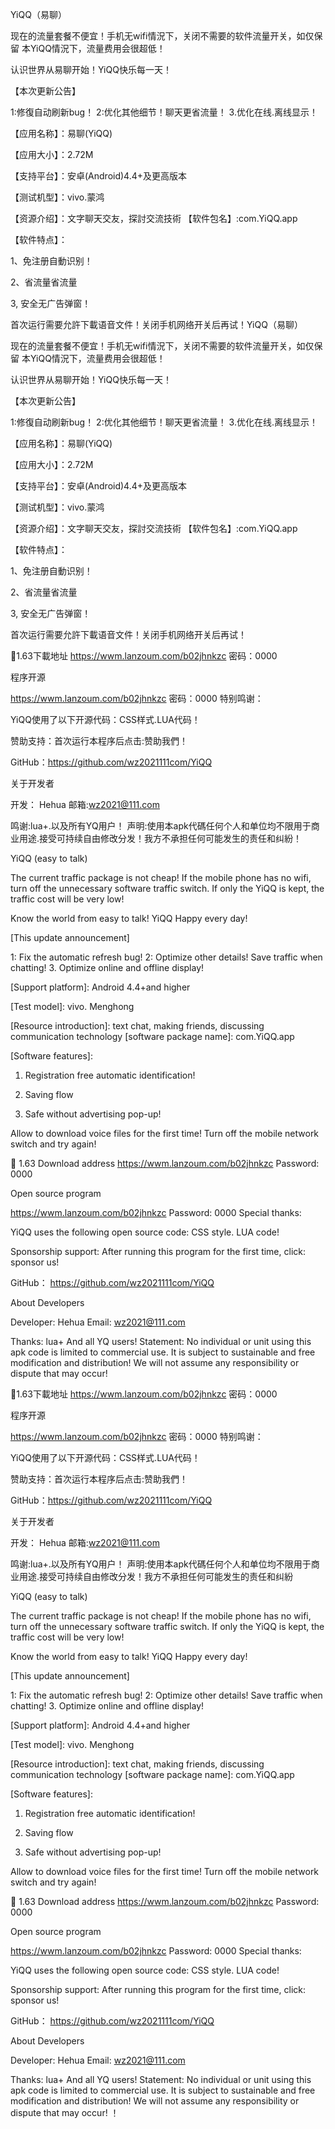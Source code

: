 YiQQ（易聊）

现在的流量套餐不便宜！手机无wifi情況下，关闭不需要的软件流量开关，如仅保留 本YiQQ情況下，流量费用会很超低！

认识世界从易聊开始！YiQQ快乐每一天！


【本次更新公告】

1:修復自动刷新bug！ 2:优化其他细节！聊天更省流量！ 3.优化在线.离线显示！


【应用名称】：易聊(YiQQ)

【应用大小】：2.72M

【支持平台】：安卓(Android)4.4+及更高版本

【测试机型】：vivo.蒙鸿

【资源介绍】：文字聊天交友，探討交流技術
【软件包名】:com.YiQQ.app


【软件特点】：

1、免注册自動识别！

2、省流量省流量

3, 安全无广告弹窗！

首次运行需要允許下載语音文件！关闭手机网络开关后再试！YiQQ（易聊）

现在的流量套餐不便宜！手机无wifi情況下，关闭不需要的软件流量开关，如仅保留 本YiQQ情況下，流量费用会很超低！

认识世界从易聊开始！YiQQ快乐每一天！

【本次更新公告】

1:修復自动刷新bug！ 2:优化其他细节！聊天更省流量！ 3.优化在线.离线显示！

【应用名称】：易聊(YiQQ)

【应用大小】：2.72M

【支持平台】：安卓(Android)4.4+及更高版本

【测试机型】：vivo.蒙鸿

【资源介绍】：文字聊天交友，探討交流技術 【软件包名】:com.YiQQ.app

【软件特点】：

1、免注册自動识别！

2、省流量省流量

3, 安全无广告弹窗！

首次运行需要允許下載语音文件！关闭手机网络开关后再试！

🌹1.63下載地址 https://wwm.lanzoum.com/b02jhnkzc 密码：0000

程序开源

https://wwm.lanzoum.com/b02jhnkzc 密码：0000 特别鸣谢：

YiQQ使用了以下开源代码：CSS样式.LUA代码！

赞助支持：首次运行本程序后点击:赞助我們！

GitHub：https://github.com/wz2021111com/YiQQ

关于开发者

开发： Hehua 邮箱:wz2021@111.com

鸣谢:lua+.以及所有YQ用户！ 声明:使用本apk代碼任何个人和单位均不限用于商业用途.接受可持续自由修改分发！我方不承担任何可能发生的责任和纠紛！


YiQQ (easy to talk)

The current traffic package is not cheap! If the mobile phone has no wifi, turn off the unnecessary software traffic switch. If only the YiQQ is kept, the traffic cost will be very low!

Know the world from easy to talk! YiQQ Happy every day!

[This update announcement]

1: Fix the automatic refresh bug! 2: Optimize other details! Save traffic when chatting! 3. Optimize online and offline display!

[Application Name]: YiQQ

[Application size]: 2.72M

[Support platform]: Android 4.4+and higher

[Test model]: vivo. Menghong

[Resource introduction]: text chat, making friends, discussing communication technology [software package name]: com.YiQQ.app

[Software features]:

1. Registration free automatic identification!

2. Saving flow

3. Safe without advertising pop-up!

Allow to download voice files for the first time! Turn off the mobile network switch and try again!

🌹 1.63 Download address https://wwm.lanzoum.com/b02jhnkzc Password: 0000

Open source program

https://wwm.lanzoum.com/b02jhnkzc Password: 0000 Special thanks:

YiQQ uses the following open source code: CSS style. LUA code!

Sponsorship support: After running this program for the first time, click: sponsor us!

GitHub： https://github.com/wz2021111com/YiQQ

About Developers

Developer: Hehua Email: wz2021@111.com

Thanks: lua+ And all YQ users! Statement: No individual or unit using this apk code is limited to commercial use. It is subject to sustainable and free modification and distribution! We will not assume any responsibility or dispute that may occur!

🌹1.63下載地址 https://wwm.lanzoum.com/b02jhnkzc 密码：0000

程序开源

https://wwm.lanzoum.com/b02jhnkzc 密码：0000
特别鸣谢：

YiQQ使用了以下开源代码：CSS样式.LUA代码！

赞助支持：首次运行本程序后点击:赞助我們！

GitHub：https://github.com/wz2021111com/YiQQ

关于开发者

开发： Hehua
邮箱:wz2021@111.com

鸣谢:lua+.以及所有YQ用户！
声明:使用本apk代碼任何个人和单位均不限用于商业用途.接受可持续自由修改分发！我方不承担任何可能发生的责任和纠紛

YiQQ (easy to talk)

The current traffic package is not cheap! If the mobile phone has no wifi, turn off the unnecessary software traffic switch. If only the YiQQ is kept, the traffic cost will be very low!

Know the world from easy to talk! YiQQ Happy every day!

[This update announcement]

1: Fix the automatic refresh bug! 2: Optimize other details! Save traffic when chatting! 3. Optimize online and offline display!

[Application Name]: YiQQ

[Application size]: 2.72M

[Support platform]: Android 4.4+and higher

[Test model]: vivo. Menghong

[Resource introduction]: text chat, making friends, discussing communication technology [software package name]: com.YiQQ.app

[Software features]:

1. Registration free automatic identification!

2. Saving flow

3. Safe without advertising pop-up!

Allow to download voice files for the first time! Turn off the mobile network switch and try again!

🌹 1.63 Download address https://wwm.lanzoum.com/b02jhnkzc Password: 0000

Open source program

https://wwm.lanzoum.com/b02jhnkzc Password: 0000 Special thanks:

YiQQ uses the following open source code: CSS style. LUA code!

Sponsorship support: After running this program for the first time, click: sponsor us!

GitHub： https://github.com/wz2021111com/YiQQ

About Developers

Developer: Hehua Email: wz2021@111.com

Thanks: lua+ And all YQ users! Statement: No individual or unit using this apk code is limited to commercial use. It is subject to sustainable and free modification and distribution! We will not assume any responsibility or dispute that may occur!
！
